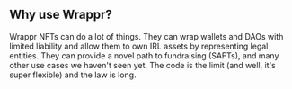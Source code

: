 ## Why use Wrappr?

Wrappr NFTs can do a lot of things. They can wrap wallets and DAOs with limited liability and allow them to own IRL assets by representing legal entities. They can provide a novel path to fundraising (SAFTs), and many other use cases we haven't seen yet. The code is the limit (and well, it's super flexible) and the law is long.
